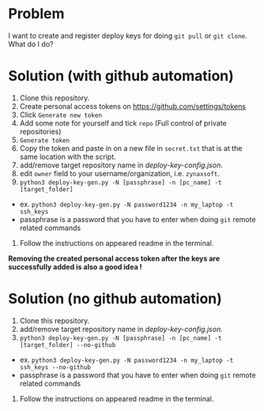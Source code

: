 # Problem
I want to create and register deploy keys for doing `git pull` or `git clone`. What do I do?

# Solution (with github automation)
1. Clone this repository.
1. Create personal access tokens on https://github.com/settings/tokens
1. Click `Generate new token`
1. Add some note for yourself and tick `repo` (Full control of private repositories)
1. `Generate token`
1. Copy the token and paste in on a new file in `secret.txt` that is at the same location with the script.
1. add/remove target repository name in *deploy-key-config.json*.
1. edit `owner` field to your username/organization, i.e. `zynaxsoft`.
1. `python3 deploy-key-gen.py -N [passphrase] -n [pc_name] -t [target_folder]`
  * ex. `python3 deploy-key-gen.py -N password1234 -n my_laptop -t ssh_keys`
  * passphrase is a password that you have to enter when doing `git` remote related commands
1. Follow the instructions on appeared readme in the terminal.

**Removing the created personal access token after the keys are successfully added is also a good idea !**


# Solution (no github automation)
1. Clone this repository.
1. add/remove target repository name in *deploy-key-config.json*.
1. `python3 deploy-key-gen.py -N [passphrase] -n [pc_name] -t [target_folder] --no-github`
  * ex. `python3 deploy-key-gen.py -N password1234 -n my_laptop -t ssh_keys --no-github`
  * passphrase is a password that you have to enter when doing `git` remote related commands
1. Follow the instructions on appeared readme in the terminal.
